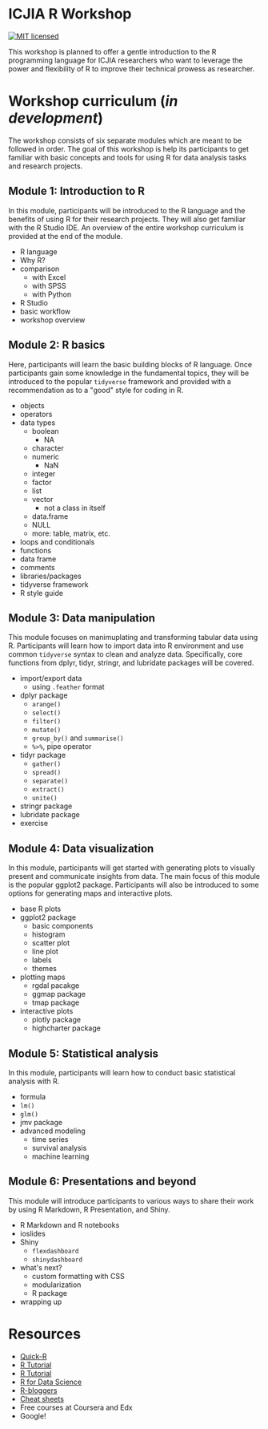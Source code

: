 # ICJIA R Workshop

[![MIT licensed](https://img.shields.io/badge/license-MIT-blue.svg)](https://raw.githubusercontent.com/hyperium/hyper/master/LICENSE)

This workshop is planned to offer a gentle introduction to the R programming language for ICJIA researchers who want to leverage the power and flexibility of R to improve their technical prowess as researcher.

# Workshop curriculum (*in development*)
The workshop consists of six separate modules which are meant to be followed in order. The goal of this workshop is help its participants to get familiar with basic concepts and tools for using R for data analysis tasks and research projects.

## Module 1: Introduction to R
In this module, participants will be introduced to the R language and the benefits of using R for their research projects. They will also get familiar with the R Studio IDE. An overview of the entire workshop curriculum is provided at the end of the module.

* R language
* Why R?
* comparison
    * with Excel
    * with SPSS
    * with Python
* R Studio
* basic workflow
* workshop overview

## Module 2: R basics
Here, participants will learn the basic building blocks of R language. Once participants gain some knowledge in the fundamental topics, they will be introduced to the popular `tidyverse` framework and provided with a recommendation as to a "good" style for coding in R.

* objects
* operators
* data types
    * boolean
        * NA
    * character
    * numeric
        * NaN
    * integer
    * factor
    * list
    * vector
        * not a class in itself
    * data.frame
    * NULL
    * more: table, matrix, etc.
* loops and conditionals
* functions
* data frame
* comments
* libraries/packages
* tidyverse framework
* R style guide

## Module 3: Data manipulation
This module focuses on manimuplating and transforming tabular data using R. Participants will learn how to import data into R environment and use common `tidyverse` syntax to clean and analyze data. Specifically, core functions from dplyr, tidyr, stringr, and lubridate packages will be covered.

* import/export data
    * using `.feather` format
* dplyr package
    * `arange()`
    * `select()`
    * `filter()`
    * `mutate()`
    * `group_by()` and `summarise()`
    * `%>%`, pipe operator
* tidyr package
    * `gather()`
    * `spread()`
    * `separate()`
    * `extract()`
    * `unite()`
* stringr package
* lubridate package
* exercise

## Module 4: Data visualization
In this module, participants will get started with generating plots to visually present and communicate insights from data. The main focus of this module is the popular ggplot2 package. Participants will also be introduced to some options for generating maps and interactive plots.

* base R plots
* ggplot2 package
    * basic components
    * histogram
    * scatter plot
    * line plot
    * labels
    * themes
* plotting maps
    * rgdal pacakge
    * ggmap package
    * tmap package
* interactive plots
    * plotly package
    * highcharter package


## Module 5: Statistical analysis
In this module, participants will learn how to conduct basic statistical analysis with R. 

* formula
* `lm()`
* `glm()`
* jmv package
* advanced modeling
    * time series
    * survival analysis
    * machine learning


## Module 6: Presentations and beyond
This module will introduce participants to various ways to share their work by using R Markdown, R Presentation, and Shiny. 

* R Markdown and R notebooks
* ioslides
* Shiny
    * `flexdashboard`
    * `shinydashboard`
* what's next?
    * custom formatting with CSS
    * modularization
    * R package
* wrapping up


# Resources
* [Quick-R](https://www.statmethods.net/index.html)
* [R Tutorial](http://www.r-tutor.com/r-introduction)
* [R Tutorial](http://www.cyclismo.org/tutorial/R/index.html)
* [R for Data Science](http://r4ds.had.co.nz/)
* [R-bloggers](https://www.r-bloggers.com/)
* [Cheat sheets](https://www.rstudio.com/resources/cheatsheets/)
* Free courses at Coursera and Edx
* Google!